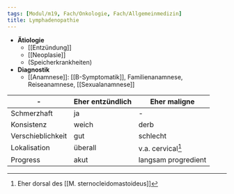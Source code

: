```yaml
---
tags: [Modul/m19, Fach/Onkologie, Fach/Allgemeinmedizin]
title: Lymphadenopathie
---
```

- **Ätiologie**
	- [[Entzündung]]
	- [[Neoplasie]]
	- (Speicherkrankheiten)
- **Diagnostik**
	- [[Anamnese]]: [[B-Symptomatik]], Familienanamnese, Reiseanamnese, [[Sexualanamnese]]


-|Eher entzündlich|Eher maligne
-|-|-
Schmerzhaft|ja|-
Konsistenz|weich|derb
Verschieblichkeit|gut|schlecht
Lokalisation|überall|v.a. cervical[^1]
Progress|akut|langsam progredient

[^1]: Eher dorsal des [[M. sternocleidomastoideus]]